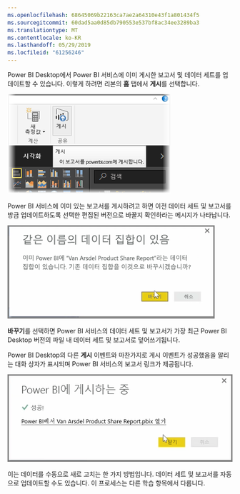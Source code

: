 ```yaml
---
ms.openlocfilehash: 68645069b22163ca7ae2a64310e43f1a801434f5
ms.sourcegitcommit: 60dad5aa0d85db790553e537bf8ac34ee3289ba3
ms.translationtype: MT
ms.contentlocale: ko-KR
ms.lasthandoff: 05/29/2019
ms.locfileid: "61256246"
---
```

Power BI Desktop에서 Power BI 서비스에 이미 게시한 보고서 및 데이터 세트를 업데이트할 수 있습니다. 이렇게 하려면 리본의 **홈** 탭에서 **게시**를 선택합니다.

![](media/4-5-manually-republish-reports/4-5_0.png)

Power BI 서비스에 이미 있는 보고서를 게시하려고 하면 이전 데이터 세트 및 보고서를 방금 업데이트하도록 선택한 편집된 버전으로 바꿀지 확인하라는 메시지가 나타납니다.

![](media/4-5-manually-republish-reports/4-5_1.png)

**바꾸기**를 선택하면 Power BI 서비스의 데이터 세트 및 보고서가 가장 최근 Power BI Desktop 버전의 파일 내 데이터 세트 및 보고서로 덮어쓰기됩니다.

Power BI Desktop의 다른 **게시** 이벤트와 마찬가지로 게시 이벤트가 성공했음을 알리는 대화 상자가 표시되며 Power BI 서비스의 보고서 링크가 제공됩니다.

![](media/4-5-manually-republish-reports/4-5_2.png)

이는 데이터를 수동으로 새로 고치는 한 가지 방법입니다. 데이터 세트 및 보고서를 자동으로 업데이트할 수도 있습니다. 이 프로세스는 다른 학습 항목에서 다룹니다.

